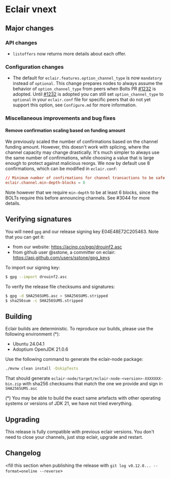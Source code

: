 # Eclair vnext

<insert here a high-level description of the release>

## Major changes

<insert changes>

### API changes

- `listoffers` now returns more details about each offer.


### Configuration changes

- The default for `eclair.features.option_channel_type` is now  `mandatory` instead of `optional`. This change prepares nodes to always assume the behavior of `option_channel_type` from peers when Bolts PR [#1232](https://github.com/lightning/bolts/pull/1232) is adopted. Until [#1232](https://github.com/lightning/bolts/pull/1232) is adopted you can still set `option_channel_type` to `optional` in your `eclair.conf` file for specific peers that do not yet support this option, see `Configure.md` for more information.

### Miscellaneous improvements and bug fixes

#### Remove confirmation scaling based on funding amount

We previously scaled the number of confirmations based on the channel funding amount.
However, this doesn't work with splicing, where the channel capacity may change drastically.
It's much simpler to always use the same number of confirmations, while choosing a value that is large enough to protect against malicious reorgs.
We now by default use 8 confirmations, which can be modified in `eclair.conf`:

```conf
// Minimum number of confirmations for channel transactions to be safe from reorgs.
eclair.channel.min-depth-blocks = 8
```

Note however that we require `min-depth` to be at least 6 blocks, since the BOLTs require this before announcing channels.
See #3044 for more details.

## Verifying signatures

You will need `gpg` and our release signing key E04E48E72C205463. Note that you can get it:

- from our website: https://acinq.co/pgp/drouinf2.asc
- from github user @sstone, a committer on eclair: https://api.github.com/users/sstone/gpg_keys

To import our signing key:

```sh
$ gpg --import drouinf2.asc
```

To verify the release file checksums and signatures:

```sh
$ gpg -d SHA256SUMS.asc > SHA256SUMS.stripped
$ sha256sum -c SHA256SUMS.stripped
```

## Building

Eclair builds are deterministic. To reproduce our builds, please use the following environment (*):

- Ubuntu 24.04.1
- Adoptium OpenJDK 21.0.6

Use the following command to generate the eclair-node package:

```sh
./mvnw clean install -DskipTests
```

That should generate `eclair-node/target/eclair-node-<version>-XXXXXXX-bin.zip` with sha256 checksums that match the one we provide and sign in `SHA256SUMS.asc`

(*) You may be able to build the exact same artefacts with other operating systems or versions of JDK 21, we have not tried everything.

## Upgrading

This release is fully compatible with previous eclair versions. You don't need to close your channels, just stop eclair, upgrade and restart.

## Changelog

<fill this section when publishing the release with `git log v0.12.0... --format=oneline --reverse`>